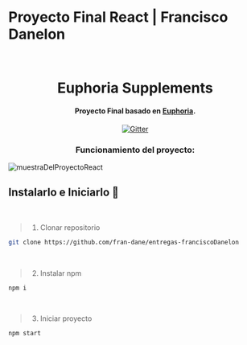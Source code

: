 # Proyecto Final React | Francisco Danelon

<h1 align="center">
  <br>
  Euphoria Supplements
  <br>
</h1>

<h4 align="center">Proyecto Final basado en <a href="https://euphoriapre.com/" target="_blank">Euphoria</a>.</h4>

<p align="center">
  <a href="https://euphoriapre.com/">
    <img src="https://cdn.shopify.com/s/files/1/0245/5116/1905/files/Euphoria_Pre_2.0_2f34532d-eec7-4ca9-961f-a7001373853e.png?v=1664759850"
         alt="Gitter">
  </a>

<h3 align="center">Funcionamiento del proyecto: </h3>

![muestraDelProyectoReact](https://user-images.githubusercontent.com/102756432/195105741-46ee4ac3-65b7-4015-9cae-84d2fed6f912.gif)

## Instalarlo e Iniciarlo 🚀
<br />

> 1. Clonar repositorio

```sh
git clone https://github.com/fran-dane/entregas-franciscoDanelon
```
<br />

> 2. Instalar npm

```sh
npm i
```
<br />

> 3. Iniciar proyecto

```sh
npm start
```
<br />
